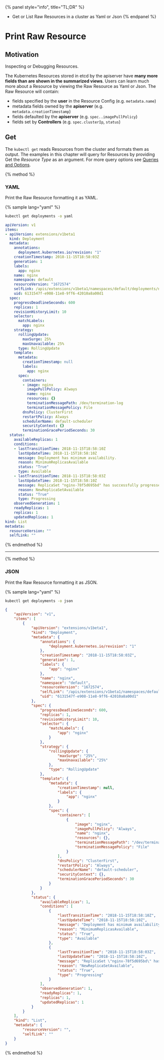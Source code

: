 {% panel style="info", title="TL;DR" %}
- Get or List Raw Resources in a cluster as Yaml or Json
{% endpanel %}

# Print Raw Resource

## Motivation

Inspecting or Debugging Resources.

The Kubernetes Resources stored in etcd by the apiserver have **many more fields than
are shown in the summarized views**.  Users can learn much more about a Resource by
viewing the Raw Resource as Yaml or Json.  The Raw Resource will contain:

- fields specified by the **user** in the Resource Config (e.g. `metadata.name`)
- metadata fields owned by the **apiserver** (e.g. `metadata.creationTimestamp`)
- fields defaulted by the **apiserver** (e.g. `spec..imagePullPolicy`)
- fields set by **Controllers** (e.g. `spec.clusterIp`, `status`)

## Get

The `kubectl get` reads Resources from the cluster and formats them as output.  The examples in
this chapter will query for Resources by providing Get the *Resource Type* as an argument.
For more query options see [Queries and Options](queries_and_options.md).

{% method %}

### YAML

Print the Raw Resource formatting it as YAML.

{% sample lang="yaml" %}

```bash
kubectl get deployments -o yaml
```

```yaml
apiVersion: v1
items:
- apiVersion: extensions/v1beta1
  kind: Deployment
  metadata:
    annotations:
      deployment.kubernetes.io/revision: "1"
    creationTimestamp: 2018-11-15T18:58:03Z
    generation: 1
    labels:
      app: nginx
    name: nginx
    namespace: default
    resourceVersion: "1672574"
    selfLink: /apis/extensions/v1beta1/namespaces/default/deployments/nginx
    uid: 6131547f-e908-11e8-9ff6-42010a8a00d1
  spec:
    progressDeadlineSeconds: 600
    replicas: 1
    revisionHistoryLimit: 10
    selector:
      matchLabels:
        app: nginx
    strategy:
      rollingUpdate:
        maxSurge: 25%
        maxUnavailable: 25%
      type: RollingUpdate
    template:
      metadata:
        creationTimestamp: null
        labels:
          app: nginx
      spec:
        containers:
        - image: nginx
          imagePullPolicy: Always
          name: nginx
          resources: {}
          terminationMessagePath: /dev/termination-log
          terminationMessagePolicy: File
        dnsPolicy: ClusterFirst
        restartPolicy: Always
        schedulerName: default-scheduler
        securityContext: {}
        terminationGracePeriodSeconds: 30
  status:
    availableReplicas: 1
    conditions:
    - lastTransitionTime: 2018-11-15T18:58:10Z
      lastUpdateTime: 2018-11-15T18:58:10Z
      message: Deployment has minimum availability.
      reason: MinimumReplicasAvailable
      status: "True"
      type: Available
    - lastTransitionTime: 2018-11-15T18:58:03Z
      lastUpdateTime: 2018-11-15T18:58:10Z
      message: ReplicaSet "nginx-78f5d695bd" has successfully progressed.
      reason: NewReplicaSetAvailable
      status: "True"
      type: Progressing
    observedGeneration: 1
    readyReplicas: 1
    replicas: 1
    updatedReplicas: 1
kind: List
metadata:
  resourceVersion: ""
  selfLink: ""
```

{% endmethod %}

---

{% method %}

### JSON

Print the Raw Resource formatting it as JSON.

{% sample lang="yaml" %}

```bash
kubectl get deployments -o json
```

```json
{
    "apiVersion": "v1",
    "items": [
        {
            "apiVersion": "extensions/v1beta1",
            "kind": "Deployment",
            "metadata": {
                "annotations": {
                    "deployment.kubernetes.io/revision": "1"
                },
                "creationTimestamp": "2018-11-15T18:58:03Z",
                "generation": 1,
                "labels": {
                    "app": "nginx"
                },
                "name": "nginx",
                "namespace": "default",
                "resourceVersion": "1672574",
                "selfLink": "/apis/extensions/v1beta1/namespaces/default/deployments/nginx",
                "uid": "6131547f-e908-11e8-9ff6-42010a8a00d1"
            },
            "spec": {
                "progressDeadlineSeconds": 600,
                "replicas": 1,
                "revisionHistoryLimit": 10,
                "selector": {
                    "matchLabels": {
                        "app": "nginx"
                    }
                },
                "strategy": {
                    "rollingUpdate": {
                        "maxSurge": "25%",
                        "maxUnavailable": "25%"
                    },
                    "type": "RollingUpdate"
                },
                "template": {
                    "metadata": {
                        "creationTimestamp": null,
                        "labels": {
                            "app": "nginx"
                        }
                    },
                    "spec": {
                        "containers": [
                            {
                                "image": "nginx",
                                "imagePullPolicy": "Always",
                                "name": "nginx",
                                "resources": {},
                                "terminationMessagePath": "/dev/termination-log",
                                "terminationMessagePolicy": "File"
                            }
                        ],
                        "dnsPolicy": "ClusterFirst",
                        "restartPolicy": "Always",
                        "schedulerName": "default-scheduler",
                        "securityContext": {},
                        "terminationGracePeriodSeconds": 30
                    }
                }
            },
            "status": {
                "availableReplicas": 1,
                "conditions": [
                    {
                        "lastTransitionTime": "2018-11-15T18:58:10Z",
                        "lastUpdateTime": "2018-11-15T18:58:10Z",
                        "message": "Deployment has minimum availability.",
                        "reason": "MinimumReplicasAvailable",
                        "status": "True",
                        "type": "Available"
                    },
                    {
                        "lastTransitionTime": "2018-11-15T18:58:03Z",
                        "lastUpdateTime": "2018-11-15T18:58:10Z",
                        "message": "ReplicaSet \"nginx-78f5d695bd\" has successfully progressed.",
                        "reason": "NewReplicaSetAvailable",
                        "status": "True",
                        "type": "Progressing"
                    }
                ],
                "observedGeneration": 1,
                "readyReplicas": 1,
                "replicas": 1,
                "updatedReplicas": 1
            }
        }
    ],
    "kind": "List",
    "metadata": {
        "resourceVersion": "",
        "selfLink": ""
    }
}
```

{% endmethod %}
